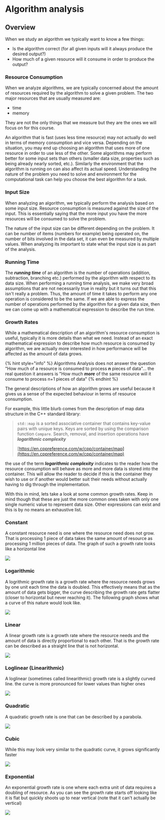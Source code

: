 # Algorithm analysis

## Overview

When we study an algorithm we typically want to know a few things:

* Is the algorithm correct (for all given inputs will it always produce the desired output?)
* How much of a given resource will it consume in order to produce the output?

### Resource Consumption

When we analyze algorithms, we are typically concerned about the amount of resources required by the algorithm to solve a given problem. The two major resources that are usually measured are:

* time
* memory

They are not the only things that we measure but they are the ones we will focus on for this course.

An algorithm that is fast (uses less time resource) may not actually do well in terms of memory consumption and vice versa. Depending on the situation, you may end up choosing an algorithm that uses more of one resource in order to use less of the other. Some algorithms may perform better for some input sets than others (smaller data size, properties such as being already nearly sorted, etc.). Similarly the environment that the algorithm is running on can also affect its actual speed. Understanding the nature of the problem you need to solve and environment for the computational task can help you choose the best algorithm for a task.

### Input Size

When analyzing an algorithm, we typically perform the analysis based on some input size. Resource consumption is measured against the size of the input. This is essentially saying that the more input you have the more resources will be consumed to solve the problem.

The nature of the input size can be different depending on the problem. It can be number of items (numbers for example) being operated on, the number of bits involved in the data set, it can even be measured by multiple values. When analyzing its important to state what the input size is as part of the analysis.

### Running Time

The _**running time**_ of an algorithm is the number of operations (addition, subtraction, branching etc.) performed by the algorithm with respect to its data size. When performing a running time analysis, we make very broad assumptions that are not necessarily true in reality but it turns out that this isn't really a problem. Thus, the amount of time it takes to perform any one operation is considered to be the same. If we are able to express the number of operations performed by the algorithm for a given data size, then we can come up with a mathematical expression to describe the run time.

### Growth Rates

While a mathematical description of an algorithm's resource consumption is useful, typically it is more details than what we need. Instead of an exact mathematical expression to describe how much resource is consumed by algorithm, we are actually more interested in how performance will be affected as the amount of data grows.

{% hint style="info" %}
Algorithms Analysis does not answer the question "How much of a resource is consumed to process _**n**_ pieces of data"... the real question it answers is "How much _**more**_ of the same resource will it consume to process n+1 pieces of data"
{% endhint %}

The general descriptions of how an algorithm grows are useful because it gives us a sense of the expected behaviour in terms of resource consumption.

For example, this little blurb comes from the description of map data structure in the C++ standard library:

> `std::map` is a sorted associative container that contains key-value pairs with unique keys. Keys are sorted by using the comparison function `Compare`. Search, removal, and insertion operations have _**logarithmic complexity**_
>
> [https://en.cppreference.com/w/cpp/container/map](https://en.cppreference.com/w/cpp/container/map)

the use of the term _**logarithmic complexity**_ indicates to the reader how the resource consumption will behave as more and more data is stored into the container. This will allow the reader to decide if this is the container they wish to use or if another would better suit their needs without actually having to dig through the implementation.

With this in mind, lets take a look at some common growth rates. Keep in mind though that these are just the more common ones taken with only one single numeric value to represent data size. Other expressions can exist and this is by no means an exhaustive list.

### Constant

A constant resource need is one where the resource need does not grow. That is processing 1 piece of data takes the same amount of resource as processing 1 million pieces of data. The graph of such a growth rate looks like a horizontal line

![](<../.gitbook/assets/image (31) (1).png>)

### Logarithmic

A logrithmic growth rate is a growth rate where the resource needs grows by one unit each time the data is doubled. This effectively means that as the amount of data gets bigger, the curve describing the growth rate gets flatter (closer to horizontal but never reaching it). The following graph shows what a curve of this nature would look like.

![](<../.gitbook/assets/image (47) (1).png>)

### Linear

A linear growth rate is a growth rate where the resource needs and the amount of data is directly proportional to each other. That is the growth rate can be described as a straight line that is not horizontal.

![](<../.gitbook/assets/image (59) (1).png>)

### Loglinear (Linearithmic)

A loglinear (sometimes called linearithmic) growth rate is a slightly curved line. the curve is more pronounced for lower values than higher ones

![](<../.gitbook/assets/image (44) (1).png>)

### Quadratic

A quadratic growth rate is one that can be described by a parabola.

![](<../.gitbook/assets/image (82) (1).png>)

### Cubic

While this may look very similar to the quadratic curve, it grows significantly faster

![](<../.gitbook/assets/image (61) (1).png>)

### Exponential

An exponential growth rate is one where each extra unit of data requires a doubling of resource. As you can see the growth rate starts off looking like it is flat but quickly shoots up to near vertical (note that it can't actually be vertical)

![](<../.gitbook/assets/image (30) (1).png>)
